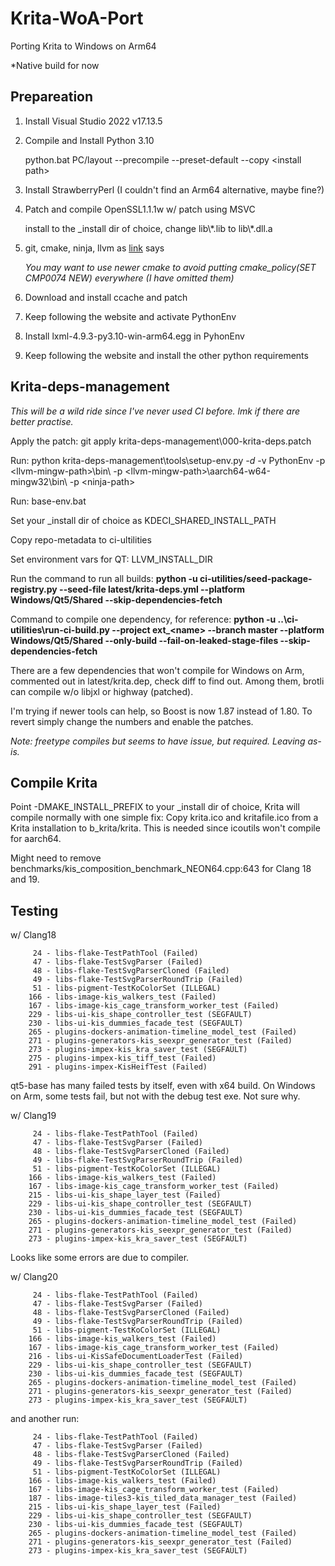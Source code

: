 # Krita-WoA-Port
Porting Krita to Windows on Arm64

*Native build for now


## Prepareation

1. Install Visual Studio 2022 v17.13.5
2. Compile and Install Python 3.10

    python.bat PC/layout --precompile --preset-default --copy \<install path\>

3. Install StrawberryPerl (I couldn't find an Arm64 alternative, maybe fine?)
4. Patch and compile OpenSSL1.1.1w w/ patch using MSVC

    install to the _install dir of choice, change lib\\\*.lib to lib\\\*.dll.a

5. git, cmake, ninja, llvm as [link](https://docs.krita.org/en/untranslatable_pages/building_krita.html#prerequisites) says

    *You may want to use newer cmake to avoid putting cmake_policy(SET CMP0074 NEW) everywhere (I have omitted them)*

6. Download and install ccache and patch
6. Keep following the website and activate PythonEnv
7. Install lxml-4.9.3-py3.10-win-arm64.egg in PyhonEnv
8. Keep following the website and install the other python requirements

## Krita-deps-management

*This will be a wild ride since I've never used CI before. lmk if there are better practise.*

Apply the patch: git apply krita-deps-management\000-krita-deps.patch

Run: python krita-deps-management\tools\setup-env.py *-d* -v PythonEnv -p \<llvm-mingw-path\>\bin\ -p \<llvm-mingw-path\>\aarch64-w64-mingw32\bin\ -p \<ninja-path\>

Run: base-env.bat

Set your _install dir of choice as KDECI_SHARED_INSTALL_PATH

Copy repo-metadata to ci-ultilities

Set environment vars for QT: LLVM_INSTALL_DIR

Run the command to run all builds: 
**python -u ci-utilities/seed-package-registry.py --seed-file latest/krita-deps.yml --platform Windows/Qt5/Shared --skip-dependencies-fetch**

Command to compile one dependency, for reference: **python -u ..\ci-utilities\run-ci-build.py --project ext_\<name> --branch master --platform Windows/Qt5/Shared --only-build --fail-on-leaked-stage-files --skip-dependencies-fetch**

There are a few dependencies that won't compile for Windows on Arm, commented out in latest/krita.dep, check diff to find out.
Among them, brotli can compile w/o libjxl or highway (patched).

I'm trying if newer tools can help, so Boost is now 1.87 instead of 1.80. To revert simply change the numbers and enable the patches.

*Note: freetype compiles but seems to have issue, but required. Leaving as-is.*

## Compile Krita ##

Point -DMAKE_INSTALL_PREFIX to your _install dir of choice, Krita will compile normally with one simple fix: Copy krita.ico and kritafile.ico from a Krita installation to b_krita/krita.
This is needed since icoutils won't compile for aarch64.

Might need to remove benchmarks/kis_composition_benchmark_NEON64.cpp:643 for Clang 18 and 19.

## Testing ##

w/ Clang18

         24 - libs-flake-TestPathTool (Failed)
         47 - libs-flake-TestSvgParser (Failed)
         48 - libs-flake-TestSvgParserCloned (Failed)
         49 - libs-flake-TestSvgParserRoundTrip (Failed)
         51 - libs-pigment-TestKoColorSet (ILLEGAL)
        166 - libs-image-kis_walkers_test (Failed)
        167 - libs-image-kis_cage_transform_worker_test (Failed)
        229 - libs-ui-kis_shape_controller_test (SEGFAULT)
        230 - libs-ui-kis_dummies_facade_test (SEGFAULT)
        265 - plugins-dockers-animation-timeline_model_test (Failed)
        271 - plugins-generators-kis_seexpr_generator_test (Failed)
        273 - plugins-impex-kis_kra_saver_test (SEGFAULT)
        275 - plugins-impex-kis_tiff_test (Failed)
        291 - plugins-impex-KisHeifTest (Failed)

qt5-base has many failed tests by itself, even with x64 build. On Windows on Arm, some tests fail, but not with the debug test exe. Not sure why.

w/ Clang19

         24 - libs-flake-TestPathTool (Failed)
         47 - libs-flake-TestSvgParser (Failed)
         48 - libs-flake-TestSvgParserCloned (Failed)
         49 - libs-flake-TestSvgParserRoundTrip (Failed)
         51 - libs-pigment-TestKoColorSet (ILLEGAL)
        166 - libs-image-kis_walkers_test (Failed)
        167 - libs-image-kis_cage_transform_worker_test (Failed)
        215 - libs-ui-kis_shape_layer_test (Failed)
        229 - libs-ui-kis_shape_controller_test (SEGFAULT)
        230 - libs-ui-kis_dummies_facade_test (SEGFAULT)
        265 - plugins-dockers-animation-timeline_model_test (Failed)
        271 - plugins-generators-kis_seexpr_generator_test (Failed)
        273 - plugins-impex-kis_kra_saver_test (SEGFAULT)

Looks like some errors are due to compiler.

w/ Clang20

         24 - libs-flake-TestPathTool (Failed)
         47 - libs-flake-TestSvgParser (Failed)
         48 - libs-flake-TestSvgParserCloned (Failed)
         49 - libs-flake-TestSvgParserRoundTrip (Failed)
         51 - libs-pigment-TestKoColorSet (ILLEGAL)
        166 - libs-image-kis_walkers_test (Failed)
        167 - libs-image-kis_cage_transform_worker_test (Failed)
        216 - libs-ui-KisSafeDocumentLoaderTest (Failed)
        229 - libs-ui-kis_shape_controller_test (SEGFAULT)
        230 - libs-ui-kis_dummies_facade_test (SEGFAULT)
        265 - plugins-dockers-animation-timeline_model_test (Failed)
        271 - plugins-generators-kis_seexpr_generator_test (Failed)
        273 - plugins-impex-kis_kra_saver_test (SEGFAULT)

and another run:

         24 - libs-flake-TestPathTool (Failed)
         47 - libs-flake-TestSvgParser (Failed)
         48 - libs-flake-TestSvgParserCloned (Failed)
         49 - libs-flake-TestSvgParserRoundTrip (Failed)
         51 - libs-pigment-TestKoColorSet (ILLEGAL)
        166 - libs-image-kis_walkers_test (Failed)
        167 - libs-image-kis_cage_transform_worker_test (Failed)
        187 - libs-image-tiles3-kis_tiled_data_manager_test (Failed)
        215 - libs-ui-kis_shape_layer_test (Failed)
        229 - libs-ui-kis_shape_controller_test (SEGFAULT)
        230 - libs-ui-kis_dummies_facade_test (SEGFAULT)
        265 - plugins-dockers-animation-timeline_model_test (Failed)
        271 - plugins-generators-kis_seexpr_generator_test (Failed)
        273 - plugins-impex-kis_kra_saver_test (SEGFAULT)